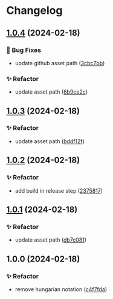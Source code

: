 # Changelog

## [1.0.4](https://github.com/Norgate-AV/NAVDatabase.Amx.AMX-CTC-1402/compare/v1.0.3...v1.0.4) (2024-02-18)

### 🐛 Bug Fixes

-   update github asset path ([3cbc7bb](https://github.com/Norgate-AV/NAVDatabase.Amx.AMX-CTC-1402/commit/3cbc7bb04c81d72127d995a9828df62b04168abe))

### ✨ Refactor

-   update asset path ([6b9ce2c](https://github.com/Norgate-AV/NAVDatabase.Amx.AMX-CTC-1402/commit/6b9ce2cf522a7964eb0c8febe8cd84912a28a5c1))

## [1.0.3](https://github.com/Norgate-AV/NAVDatabase.Amx.AMX-CTC-1402/compare/v1.0.2...v1.0.3) (2024-02-18)

### ✨ Refactor

-   update asset path ([bddf12f](https://github.com/Norgate-AV/NAVDatabase.Amx.AMX-CTC-1402/commit/bddf12f45d945da314254162dc6899a5cfd61e99))

## [1.0.2](https://github.com/Norgate-AV/NAVDatabase.Amx.AMX-CTC-1402/compare/v1.0.1...v1.0.2) (2024-02-18)

### ✨ Refactor

-   add build in release step ([2375817](https://github.com/Norgate-AV/NAVDatabase.Amx.AMX-CTC-1402/commit/23758173a495f501d716f15ee3704fa385baab45))

## [1.0.1](https://github.com/Norgate-AV/NAVDatabase.Amx.AMX-CTC-1402/compare/v1.0.0...v1.0.1) (2024-02-18)

### ✨ Refactor

-   update asset path ([db7c081](https://github.com/Norgate-AV/NAVDatabase.Amx.AMX-CTC-1402/commit/db7c0813e29f2f9ddcb0c25ab2c2bcd138dbf0dd))

## 1.0.0 (2024-02-18)

### ✨ Refactor

-   remove hungarian notation ([c4f7fda](https://github.com/Norgate-AV/NAVDatabase.Amx.AMX-CTC-1402/commit/c4f7fdadfcdf64bfcf3289f650cd0f27e09e178d))
